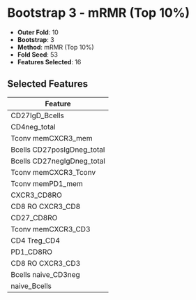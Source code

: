 # Bootstrap 3 - mRMR (Top 10%)

- **Outer Fold**: 10
- **Bootstrap**: 3
- **Method**: mRMR (Top 10%)
- **Fold Seed**: 53
- **Features Selected**: 16

## Selected Features

| Feature |
|---------|
| CD27IgD_Bcells |
| CD4neg_total |
| Tconv memCXCR3_mem |
| Bcells CD27posIgDneg_total |
| Bcells CD27negIgDneg_total |
| Tconv memCXCR3_Tconv |
| Tconv memPD1_mem |
| CXCR3_CD8RO |
| CD8 RO CXCR3_CD8 |
| CD27_CD8RO |
| Tconv memCXCR3_CD3 |
| CD4 Treg_CD4 |
| PD1_CD8RO |
| CD8 RO CXCR3_CD3 |
| Bcells naive_CD3neg |
| naive_Bcells |
